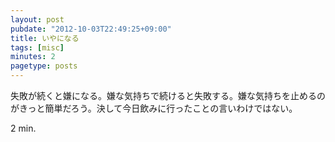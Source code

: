 ```yaml
---
layout: post
pubdate: "2012-10-03T22:49:25+09:00"
title: いやになる
tags: [misc]
minutes: 2
pagetype: posts
---
```

失敗が続くと嫌になる。嫌な気持ちで続けると失敗する。嫌な気持ちを止めるのがきっと簡単だろう。決して今日飲みに行ったことの言いわけではない。

2 min.
